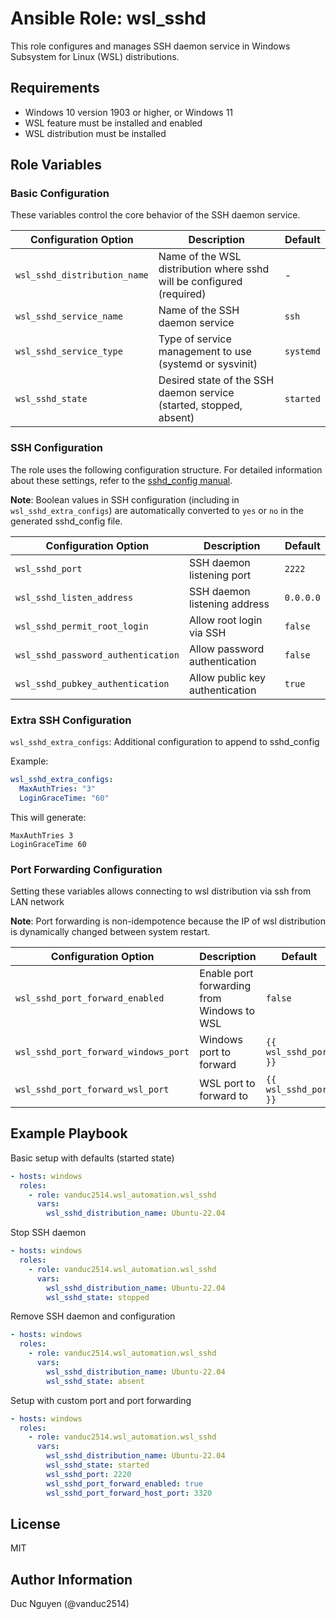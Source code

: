 # Ansible Role: wsl_sshd

This role configures and manages SSH daemon service in Windows Subsystem for Linux (WSL) distributions.

## Requirements

- Windows 10 version 1903 or higher, or Windows 11
- WSL feature must be installed and enabled
- WSL distribution must be installed

## Role Variables

### Basic Configuration

These variables control the core behavior of the SSH daemon service.

| Configuration Option | Description | Default |
|---------------------|-------------|---------|
| `wsl_sshd_distribution_name` | Name of the WSL distribution where sshd will be configured (required) | - |
| `wsl_sshd_service_name` | Name of the SSH daemon service | `ssh` |
| `wsl_sshd_service_type` | Type of service management to use (systemd or sysvinit) | `systemd` |
| `wsl_sshd_state` | Desired state of the SSH daemon service (started, stopped, absent) | `started` |

### SSH Configuration

The role uses the following configuration structure. For detailed information about these settings, refer to the [sshd_config manual](https://linux.die.net/man/5/sshd_config).

**Note**: Boolean values in SSH configuration (including in `wsl_sshd_extra_configs`) are automatically converted to `yes` or `no` in the generated sshd_config file.


| Configuration Option | Description | Default |
|---------------------|-------------|---------|
| `wsl_sshd_port` | SSH daemon listening port | `2222` |
| `wsl_sshd_listen_address` | SSH daemon listening address | `0.0.0.0` |
| `wsl_sshd_permit_root_login` | Allow root login via SSH | `false` |
| `wsl_sshd_password_authentication` | Allow password authentication | `false` |
| `wsl_sshd_pubkey_authentication` | Allow public key authentication | `true` |

### Extra SSH Configuration

`wsl_sshd_extra_configs`: Additional configuration to append to sshd_config

Example:

```yaml
wsl_sshd_extra_configs:
  MaxAuthTries: "3"
  LoginGraceTime: "60"
```

This will generate:
```
MaxAuthTries 3
LoginGraceTime 60
```

### Port Forwarding Configuration

Setting these variables allows connecting to wsl distribution via ssh from LAN network

**Note**: Port forwarding is non-idempotence because the IP of wsl distribution is dynamically changed between system restart.

| Configuration Option | Description | Default |
|---------------------|-------------|---------|
| `wsl_sshd_port_forward_enabled` | Enable port forwarding from Windows to WSL | `false` |
| `wsl_sshd_port_forward_windows_port` | Windows port to forward | `{{ wsl_sshd_port }}` |
| `wsl_sshd_port_forward_wsl_port` | WSL port to forward to | `{{ wsl_sshd_port }}` |

## Example Playbook

Basic setup with defaults (started state)

```yaml
- hosts: windows
  roles:
    - role: vanduc2514.wsl_automation.wsl_sshd
      vars:
        wsl_sshd_distribution_name: Ubuntu-22.04
```

Stop SSH daemon

```yaml
- hosts: windows
  roles:
    - role: vanduc2514.wsl_automation.wsl_sshd
      vars:
        wsl_sshd_distribution_name: Ubuntu-22.04
        wsl_sshd_state: stopped
```

Remove SSH daemon and configuration

```yaml
- hosts: windows
  roles:
    - role: vanduc2514.wsl_automation.wsl_sshd
      vars:
        wsl_sshd_distribution_name: Ubuntu-22.04
        wsl_sshd_state: absent
```

Setup with custom port and port forwarding

```yaml
- hosts: windows
  roles:
    - role: vanduc2514.wsl_automation.wsl_sshd
      vars:
        wsl_sshd_distribution_name: Ubuntu-22.04
        wsl_sshd_state: started
        wsl_sshd_port: 2220
        wsl_sshd_port_forward_enabled: true
        wsl_sshd_port_forward_host_port: 3320
```

## License

MIT

## Author Information

Duc Nguyen (@vanduc2514)